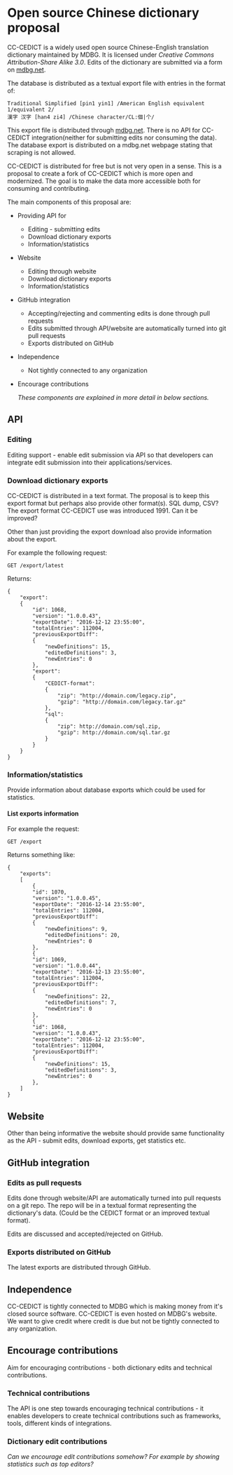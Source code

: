 # Open source Chinese dictionary proposal
CC-CEDICT is a widely used open source Chinese-English translation dictionary maintained by MDBG. It is licensed under *Creative Commons Attribution-Share Alike 3.0*. Edits of the dictionary are submitted via a form on [mdbg.net](https://cc-cedict.org/editor/editor.php). 

The database is distributed as a textual export file with entries in the format of:
```
Traditional Simplified [pin1 yin1] /American English equivalent 1/equivalent 2/
漢字 汉字 [han4 zi4] /Chinese character/CL:個|个/
```
This export file is distributed through [mdbg.net](https://www.mdbg.net/chindict/chindict.php?page=cedict). There is no API for CC-CEDICT integration(neither for submitting edits nor consuming the data). The database export is distributed on a mdbg.net webpage stating that scraping is not allowed.

CC-CEDICT is distributed for free but is not very open in a sense. This is a proposal to create a fork of CC-CEDICT which is more open and modernized. The goal is to make the data more accessible both for consuming and contributing.

The main components of this proposal are:

* Providing API for
  * Editing - submitting edits
  * Download dictionary exports
  * Information/statistics
* Website
  * Editing through website
  * Download dictionary exports
  * Information/statistics
* GitHub integration
  * Accepting/rejecting and commenting edits is done through pull requests
  * Edits submitted through API/website are automatically turned into git pull requests
  * Exports distributed on GitHub
* Independence
  * Not tightly connected to any organization
* Encourage contributions

  *These components are explained in more detail in below sections.*

## API
### Editing
Editing support - enable edit submission via API so that developers can integrate edit submission into their applications/services.


### Download dictionary exports
CC-CEDICT is distributed in a text format. The proposal is to keep this export format but perhaps also provide other format(s). SQL dump, CSV? The export format CC-CEDICT use was introduced 1991. Can it be improved?

Other than just providing the export download also provide information about the export.

For example the following request:

`GET /export/latest`

Returns:

```
{
	"export":
	{
		"id": 1068,
		"version": "1.0.0.43",
		"exportDate": "2016-12-12 23:55:00",
		"totalEntries": 112004,
		"previousExportDiff":
		{
			"newDefinitions": 15,
			"editedDefinitions": 3,
			"newEntries": 0
		},
		"export":
		{
			"CEDICT-format":
			{
				"zip": "http://domain.com/legacy.zip",
				"gzip": "http://domain.com/legacy.tar.gz"
			},
			"sql":
			{
				"zip": http://domain.com/sql.zip,
				"gzip": http://domain.com/sql.tar.gz
			}
		}
	}
}
```

### Information/statistics
Provide information about database exports which could be used for statistics.

#### List exports information
For example the request:

`GET /export`

Returns something like:

```
{
	"exports":
	[
		{
		"id": 1070,
		"version": "1.0.0.45",
		"exportDate": "2016-12-14 23:55:00",
		"totalEntries": 112004,
		"previousExportDiff":
		{
			"newDefinitions": 9,
			"editedDefinitions": 20,
			"newEntries": 0
		},
		{
		"id": 1069,
		"version": "1.0.0.44",
		"exportDate": "2016-12-13 23:55:00",
		"totalEntries": 112004,
		"previousExportDiff":
		{
			"newDefinitions": 22,
			"editedDefinitions": 7,
			"newEntries": 0
		},
		{
		"id": 1068,
		"version": "1.0.0.43",
		"exportDate": "2016-12-12 23:55:00",
		"totalEntries": 112004,
		"previousExportDiff":
		{
			"newDefinitions": 15,
			"editedDefinitions": 3,
			"newEntries": 0
		},
	]
}
```

## Website
Other than being informative the website should provide same functionality as the API - submit edits, download exports, get statistics etc.

## GitHub integration
### Edits as pull requests
Edits done through website/API are automatically turned into pull requests on a git repo. The repo will be in a textual format representing the dictionary's data. (Could be the CEDICT format or an improved textual format).

Edits are discussed and accepted/rejected on GitHub.

### Exports distributed on GitHub
The latest exports are distributed through GitHub.


## Independence
CC-CEDICT is tightly connected to MDBG which is making money from it's closed source software. CC-CEDICT is even hosted on MDBG's website. We want to give credit where credit is due but not be tightly connected to any organization.

## Encourage contributions
Aim for encouraging contributions - both dictionary edits and technical contributions. 

### Technical contributions
The API is one step towards encouraging technical contributions - it enables developers to create technical contributions such as frameworks, tools, different kinds of integrations.

### Dictionary edit contributions
*Can we encourage edit contributions somehow? For example by showing statistics such as top editors?*
